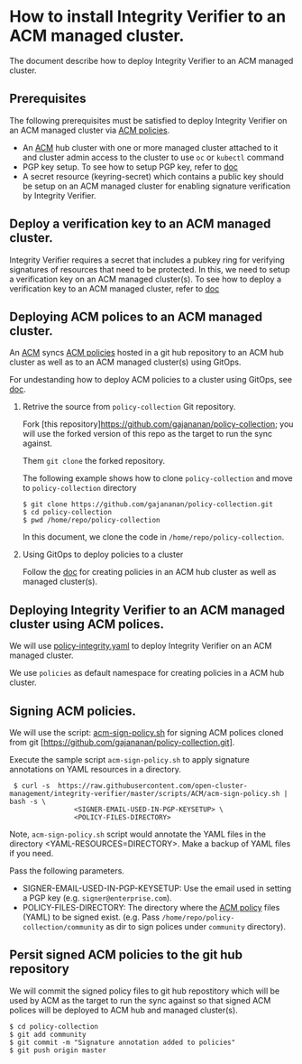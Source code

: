 
# How to install Integrity Verifier to an ACM managed cluster.

The document describe how to deploy Integrity Verifier to an ACM managed cluster.

## Prerequisites

The following prerequisites must be satisfied to deploy Integrity Verifier on an ACM managed cluster via [ACM policies](https://github.com/open-cluster-management/policy-collection).
- An [ACM]((https://www.redhat.com/en/technologies/management/advanced-cluster-management)) hub cluster with one or more managed cluster attached to it and cluster admin access to the cluster to use `oc` or `kubectl` command
- PGP key setup. To see how to setup PGP key,  refer to [doc](../README_VERIFICATION_KEY_SETUP.md)
- A secret resource (keyring-secret) which contains a public key should be setup on an ACM managed cluster for enabling signature verification by Integrity Verifier.

## Deploy a verification key to an ACM managed cluster. 
   
   Integrity Verifier requires a secret that includes a pubkey ring for verifying signatures of resources that need to be protected. In this, we need to setup a verification key on an ACM managed cluster(s). To see how to deploy a verification key to an ACM managed cluster, refer to [doc](README_SETUP_KEY_RING_ACM_ENV.md)
    
## Deploying ACM polices to an ACM managed cluster.
  An [ACM]((https://www.redhat.com/en/technologies/management/advanced-cluster-management)) syncs [ACM policies](https://github.com/open-cluster-management/policy-collection) hosted in a git hub repository to an ACM hub cluster as well as to an ACM managed cluster(s) using GitOps.
  
  For undestanding how to deploy ACM policies to a cluster using GitOps, see [doc](https://github.com/open-cluster-management/policy-collection).
   
1. Retrive the source from `policy-collection` Git repository.
   
   Fork [this repository]https://github.com/gajananan/policy-collection; you will use the forked version of this repo as the target to run the sync against. 
   
   Them `git clone` the forked repository.

   The following example shows how to clone `policy-collection` and move to `policy-collection` directory
    ```
    $ git clone https://github.com/gajananan/policy-collection.git
    $ cd policy-collection
    $ pwd /home/repo/policy-collection
    ```
    In this document, we clone the code in `/home/repo/policy-collection`.
    
2. Using GitOps to deploy policies to a cluster     

   Follow the [doc](https://github.com/open-cluster-management/policy-collection) for creating policies in an ACM hub cluster as well as managed cluster(s).
   
   
## Deploying Integrity Verifier to an ACM managed cluster using ACM polices.

   We will use [policy-integrity.yaml](https://github.com/gajananan/policy-collection/blob/master/community/integrity/policy-integrity.yaml) to deploy Integrity Verifier on an ACM managed cluster.
   
   We use `policies` as default namespace for creating policies in a ACM hub cluster. 
   
   
## Signing ACM policies.
 
  We will use the script: [acm-sign-policy.sh](https://github.com/IBM/integrity-enforcer/blob/master/scripts/acm-sign-policy.sh) for signing ACM polices cloned from git [https://github.com/gajananan/policy-collection.git].
  
 Execute the sample script `acm-sign-policy.sh` to apply signature annotations on YAML resources in a directory.
    
 ```
  $ curl -s  https://raw.githubusercontent.com/open-cluster-management/integrity-verifier/master/scripts/ACM/acm-sign-policy.sh | bash -s \
                 <SIGNER-EMAIL-USED-IN-PGP-KEYSETUP> \
                 <POLICY-FILES-DIRECTORY>
 ```
 Note, `acm-sign-policy.sh` script would annotate the YAML files in the directory <YAML-RESOURCES=DIRECTORY>. Make a backup of YAML files if you need.
     
 Pass the following parameters. 
 
   - SIGNER-EMAIL-USED-IN-PGP-KEYSETUP: Use the email used in setting a PGP key (e.g. `signer@enterprise.com`).  
   - POLICY-FILES-DIRECTORY:  The directory where the [ACM policy](https://github.com/open-cluster-management/policy-collection.git) files (YAML) to be signed exist. (e.g.  Pass `/home/repo/policy-collection/community` as dir to sign polices under `community` directory).
   
## Persit signed ACM policies to the git hub repository   
 
 We will commit the signed policy files to git hub repostitory which will be used by ACM as the target to run the sync against so that signed ACM polices will be deployed to ACM hub and managed cluster(s).
 
 ```
 $ cd policy-collection
 $ git add community
 $ git commit -m "Signature annotation added to policies"
 $ git push origin master
 ```
 
 

   
   
   
   
